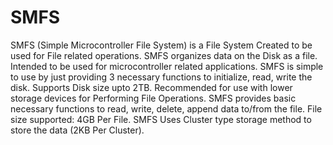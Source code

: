 # SMFS
SMFS (Simple Microcontroller File System) is a File System Created to be used for File related operations. SMFS organizes data on the Disk as a file. Intended to be used for microcontroller related applications. SMFS is simple to use by just providing 3 necessary functions to initialize, read, write the disk. Supports Disk size upto 2TB. Recommended for use with lower storage devices for Performing File Operations. SMFS provides basic necessary functions to read, write, delete, append data to/from the file. File size supported: 4GB Per File. SMFS Uses Cluster type storage method to store the data (2KB Per Cluster).
